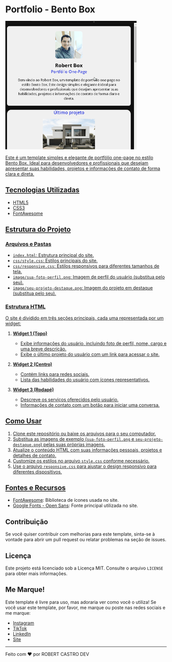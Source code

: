 # Portfolio - Bento Box

<div alingn="center">
  <a href="https://github.com/RobertCastro86">
    <img height="400px" src="animação.gif">
</div>


Este é um template simples e elegante de portfólio one-page no estilo Bento Box. Ideal para desenvolvedores e profissionais que desejam apresentar suas habilidades, projetos e informações de contato de forma clara e direta.

## Tecnologias Utilizadas

- HTML5
- CSS3
- FontAwesome

## Estrutura do Projeto

### Arquivos e Pastas

- `index.html`: Estrutura principal do site.
- `css/style.css`: Estilos principais do site.
- `css/responsive.css`: Estilos responsivos para diferentes tamanhos de tela.
- `image/sua-foto-perfil.png`: Imagem de perfil do usuário (substitua pelo seu).
- `image/seu-projeto-destaque.png`: Imagem do projeto em destaque (substitua pelo seu).

### Estrutura HTML

O site é dividido em três seções principais, cada uma representada por um widget:

1. **Widget 1 (Topo)**
   - Exibe informações do usuário, incluindo foto de perfil, nome, cargo e uma breve descrição.
   - Exibe o último projeto do usuário com um link para acessar o site.

2. **Widget 2 (Centro)**
   - Contém links para redes sociais.
   - Lista das habilidades do usuário com ícones representativos.

3. **Widget 3 (Rodapé)**
   - Descreve os serviços oferecidos pelo usuário.
   - Informações de contato com um botão para iniciar uma conversa.

## Como Usar

1. Clone este repositório ou baixe os arquivos para o seu computador.
2. Substitua as imagens de exemplo (`sua-foto-perfil.png` e `seu-projeto-destaque.png`) pelas suas próprias imagens.
3. Atualize o conteúdo HTML com suas informações pessoais, projetos e detalhes de contato.
4. Customize os estilos no arquivo `style.css` conforme necessário.
5. Use o arquivo `responsive.css` para ajustar o design responsivo para diferentes dispositivos.

## Fontes e Recursos

- [FontAwesome](https://cdnjs.cloudflare.com/ajax/libs/font-awesome/6.5.2/css/all.min.css): Biblioteca de ícones usada no site.
- [Google Fonts - Open Sans](https://fonts.googleapis.com/css2?family=Open+Sans:ital,wght@0,300..800;1,300..800&display=swap): Fonte principal utilizada no site.

## Contribuição

Se você quiser contribuir com melhorias para este template, sinta-se à vontade para abrir um pull request ou relatar problemas na seção de issues.

## Licença

Este projeto está licenciado sob a Licença MIT. Consulte o arquivo `LICENSE` para obter mais informações.

## Me Marque!

Este template é livre para uso, mas adoraria ver como você o utiliza! Se você usar este template, por favor, me marque ou poste nas redes sociais e me marque:

- [Instagram](https://www.instagram.com/robertviniciuscastro/)
- [TikTok](https://www.tiktok.com/@robertcastroempreendedor)
- [LinkedIn](https://www.linkedin.com/in/robert-castro-606352108/)
- [Site](https://robertcastroimoveis.com.br/)

---

Feito com ❤️ por ROBERT CASTRO DEV

